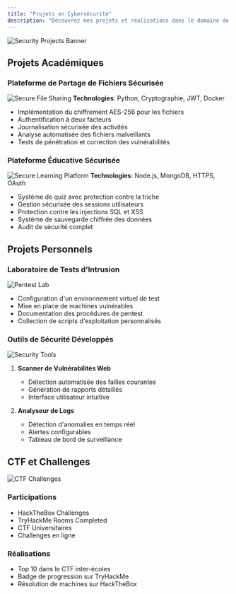 ```yaml
---
title: "Projets en Cybersécurité"
description: "Découvrez mes projets et réalisations dans le domaine de la sécurité informatique"
---
```


![Security Projects Banner](/images/cybersecurity/projects-banner.jpg)

## Projets Académiques

### Plateforme de Partage de Fichiers Sécurisée
![Secure File Sharing](/images/cybersecurity/secure-sharing.png)
**Technologies**: Python, Cryptographie, JWT, Docker
- Implémentation du chiffrement AES-256 pour les fichiers
- Authentification à deux facteurs
- Journalisation sécurisée des activités
- Analyse automatisée des fichiers malveillants
- Tests de pénétration et correction des vulnérabilités

### Plateforme Éducative Sécurisée
![Secure Learning Platform](/images/cybersecurity/edu-platform.jpg)
**Technologies**: Node.js, MongoDB, HTTPS, OAuth
- Système de quiz avec protection contre la triche
- Gestion sécurisée des sessions utilisateurs
- Protection contre les injections SQL et XSS
- Système de sauvegarde chiffrée des données
- Audit de sécurité complet

## Projets Personnels

### Laboratoire de Tests d'Intrusion
![Pentest Lab](/images/cybersecurity/pentest-lab.png)
- Configuration d'un environnement virtuel de test
- Mise en place de machines vulnérables
- Documentation des procédures de pentest
- Collection de scripts d'exploitation personnalisés

### Outils de Sécurité Développés
![Security Tools](/images/cybersecurity/security-dashboard.jpg)

1. **Scanner de Vulnérabilités Web**
   - Détection automatisée des failles courantes
   - Génération de rapports détaillés
   - Interface utilisateur intuitive

2. **Analyseur de Logs**
   - Détection d'anomalies en temps réel
   - Alertes configurables
   - Tableau de bord de surveillance

## CTF et Challenges

![CTF Challenges](/images/cybersecurity/ctf-challenges.png)

### Participations
- HackTheBox Challenges
- TryHackMe Rooms Completed
- CTF Universitaires
- Challenges en ligne

### Réalisations
- Top 10 dans le CTF inter-écoles
- Badge de progression sur TryHackMe
- Résolution de machines sur HackTheBox 